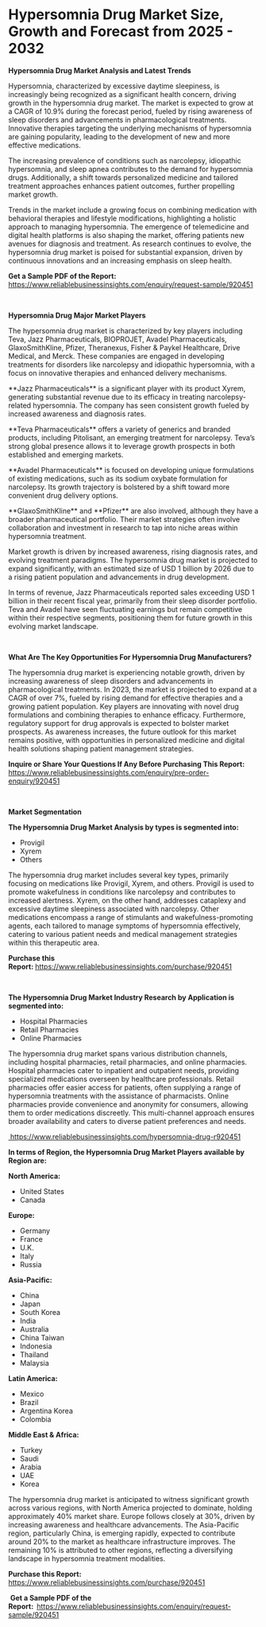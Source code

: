 <p><h1>Hypersomnia Drug Market Size, Growth and Forecast from 2025 - 2032</h1></p><p><strong>Hypersomnia Drug Market Analysis and Latest Trends</strong></p>
<p><p>Hypersomnia, characterized by excessive daytime sleepiness, is increasingly being recognized as a significant health concern, driving growth in the hypersomnia drug market. The market is expected to grow at a CAGR of 10.9% during the forecast period, fueled by rising awareness of sleep disorders and advancements in pharmacological treatments. Innovative therapies targeting the underlying mechanisms of hypersomnia are gaining popularity, leading to the development of new and more effective medications. </p><p>The increasing prevalence of conditions such as narcolepsy, idiopathic hypersomnia, and sleep apnea contributes to the demand for hypersomnia drugs. Additionally, a shift towards personalized medicine and tailored treatment approaches enhances patient outcomes, further propelling market growth. </p><p>Trends in the market include a growing focus on combining medication with behavioral therapies and lifestyle modifications, highlighting a holistic approach to managing hypersomnia. The emergence of telemedicine and digital health platforms is also shaping the market, offering patients new avenues for diagnosis and treatment. As research continues to evolve, the hypersomnia drug market is poised for substantial expansion, driven by continuous innovations and an increasing emphasis on sleep health.</p></p>
<p><strong>Get a Sample PDF of the Report:&nbsp;</strong> <a href="https://www.reliablebusinessinsights.com/enquiry/request-sample/920451?utm_campaign=1138&utm_medium=2&utm_source=Github&utm_content=ia&utm_term=18042025&utm_id=hypersomnia-drug">https://www.reliablebusinessinsights.com/enquiry/request-sample/920451</a></p>
<p>&nbsp;</p>
<p><strong>Hypersomnia Drug Major Market Players</strong></p>
<p><p>The hypersomnia drug market is characterized by key players including Teva, Jazz Pharmaceuticals, BIOPROJET, Avadel Pharmaceuticals, GlaxoSmithKline, Pfizer, Theranexus, Fisher & Paykel Healthcare, Drive Medical, and Merck. These companies are engaged in developing treatments for disorders like narcolepsy and idiopathic hypersomnia, with a focus on innovative therapies and enhanced delivery mechanisms.</p><p>**Jazz Pharmaceuticals** is a significant player with its product Xyrem, generating substantial revenue due to its efficacy in treating narcolepsy-related hypersomnia. The company has seen consistent growth fueled by increased awareness and diagnosis rates.</p><p>**Teva Pharmaceuticals** offers a variety of generics and branded products, including Pitolisant, an emerging treatment for narcolepsy. Teva’s strong global presence allows it to leverage growth prospects in both established and emerging markets.</p><p>**Avadel Pharmaceuticals** is focused on developing unique formulations of existing medications, such as its sodium oxybate formulation for narcolepsy. Its growth trajectory is bolstered by a shift toward more convenient drug delivery options.</p><p>**GlaxoSmithKline** and **Pfizer** are also involved, although they have a broader pharmaceutical portfolio. Their market strategies often involve collaboration and investment in research to tap into niche areas within hypersomnia treatment.</p><p>Market growth is driven by increased awareness, rising diagnosis rates, and evolving treatment paradigms. The hypersomnia drug market is projected to expand significantly, with an estimated size of USD 1 billion by 2026 due to a rising patient population and advancements in drug development.</p><p>In terms of revenue, Jazz Pharmaceuticals reported sales exceeding USD 1 billion in their recent fiscal year, primarily from their sleep disorder portfolio. Teva and Avadel have seen fluctuating earnings but remain competitive within their respective segments, positioning them for future growth in this evolving market landscape.</p></p>
<p>&nbsp;</p>
<p><strong>What Are The Key Opportunities For Hypersomnia Drug Manufacturers?</strong></p>
<p><p>The hypersomnia drug market is experiencing notable growth, driven by increasing awareness of sleep disorders and advancements in pharmacological treatments. In 2023, the market is projected to expand at a CAGR of over 7%, fueled by rising demand for effective therapies and a growing patient population. Key players are innovating with novel drug formulations and combining therapies to enhance efficacy. Furthermore, regulatory support for drug approvals is expected to bolster market prospects. As awareness increases, the future outlook for this market remains positive, with opportunities in personalized medicine and digital health solutions shaping patient management strategies.</p></p>
<p><strong>Inquire or Share Your Questions If Any Before Purchasing This Report:</strong> <a href="https://www.reliablebusinessinsights.com/enquiry/pre-order-enquiry/920451?utm_campaign=1138&utm_medium=2&utm_source=Github&utm_content=ia&utm_term=18042025&utm_id=hypersomnia-drug">https://www.reliablebusinessinsights.com/enquiry/pre-order-enquiry/920451</a></p>
<p>&nbsp;</p>
<p><strong>Market Segmentation</strong></p>
<p><strong>The Hypersomnia Drug Market Analysis by types is segmented into:</strong></p>
<p><ul><li>Provigil</li><li>Xyrem</li><li>Others</li></ul></p>
<p><p>The hypersomnia drug market includes several key types, primarily focusing on medications like Provigil, Xyrem, and others. Provigil is used to promote wakefulness in conditions like narcolepsy and contributes to increased alertness. Xyrem, on the other hand, addresses cataplexy and excessive daytime sleepiness associated with narcolepsy. Other medications encompass a range of stimulants and wakefulness-promoting agents, each tailored to manage symptoms of hypersomnia effectively, catering to various patient needs and medical management strategies within this therapeutic area.</p></p>
<p><strong>Purchase this Report:&nbsp;</strong><a href="https://www.reliablebusinessinsights.com/purchase/920451?utm_campaign=1138&utm_medium=2&utm_source=Github&utm_content=ia&utm_term=18042025&utm_id=hypersomnia-drug">https://www.reliablebusinessinsights.com/purchase/920451</a></p>
<p>&nbsp;</p>
<p><strong>The Hypersomnia Drug Market Industry Research by Application is segmented into:</strong></p>
<p><ul><li>Hospital Pharmacies</li><li>Retail Pharmacies</li><li>Online Pharmacies</li></ul></p>
<p><p>The hypersomnia drug market spans various distribution channels, including hospital pharmacies, retail pharmacies, and online pharmacies. Hospital pharmacies cater to inpatient and outpatient needs, providing specialized medications overseen by healthcare professionals. Retail pharmacies offer easier access for patients, often supplying a range of hypersomnia treatments with the assistance of pharmacists. Online pharmacies provide convenience and anonymity for consumers, allowing them to order medications discreetly. This multi-channel approach ensures broader availability and caters to diverse patient preferences and needs.</p></p>
<p><a href="https://www.reliablebusinessinsights.com/hypersomnia-drug-r920451?utm_campaign=1138&utm_medium=2&utm_source=Github&utm_content=ia&utm_term=18042025&utm_id=hypersomnia-drug">&nbsp;https://www.reliablebusinessinsights.com/hypersomnia-drug-r920451</a></p>
<p><strong>In terms of Region, the Hypersomnia Drug Market Players available by Region are:</strong></p>
<p>
    <p> <strong> North America: </strong>
        <ul>
            <li>United States</li>
            <li>Canada</li>
        </ul>
        </p> 
    <p> <strong> Europe: </strong>
        <ul>
            <li>Germany</li>
            <li>France</li>
            <li>U.K.</li>
            <li>Italy</li>
            <li>Russia</li>
        </ul>
        </p> 
    <p> <strong> Asia-Pacific: </strong>
        <ul>
            <li>China</li>
            <li>Japan</li>
            <li>South Korea</li>
            <li>India</li>
            <li>Australia</li>
            <li>China Taiwan</li>
            <li>Indonesia</li>
            <li>Thailand</li>
            <li>Malaysia</li>
        </ul>
        </p> 
    <p> <strong> Latin America: </strong>
        <ul>
            <li>Mexico</li>
            <li>Brazil</li>
            <li>Argentina Korea</li>
            <li>Colombia</li>
        </ul>
        </p> 
    <p> <strong> Middle East & Africa: </strong>
        <ul>
            <li>Turkey</li>
            <li>Saudi</li>
            <li>Arabia</li>
            <li>UAE</li>
            <li>Korea</li>
        </ul>
    </p>
    </p>
<p><p>The hypersomnia drug market is anticipated to witness significant growth across various regions, with North America projected to dominate, holding approximately 40% market share. Europe follows closely at 30%, driven by increasing awareness and healthcare advancements. The Asia-Pacific region, particularly China, is emerging rapidly, expected to contribute around 20% to the market as healthcare infrastructure improves. The remaining 10% is attributed to other regions, reflecting a diversifying landscape in hypersomnia treatment modalities.</p></p>
<p><strong>Purchase this Report: </strong><a href="https://www.reliablebusinessinsights.com/purchase/920451?utm_campaign=1138&utm_medium=2&utm_source=Github&utm_content=ia&utm_term=18042025&utm_id=hypersomnia-drug">https://www.reliablebusinessinsights.com/purchase/920451</a></p>
<p>&nbsp;<strong>Get a Sample PDF of the Report:&nbsp;&nbsp;</strong><a href="https://www.reliablebusinessinsights.com/enquiry/request-sample/920451?utm_campaign=1138&utm_medium=2&utm_source=Github&utm_content=ia&utm_term=18042025&utm_id=hypersomnia-drug">https://www.reliablebusinessinsights.com/enquiry/request-sample/920451</a></p>
<p><strong></strong></p>
<p><p></p><p></p><p></p></p>